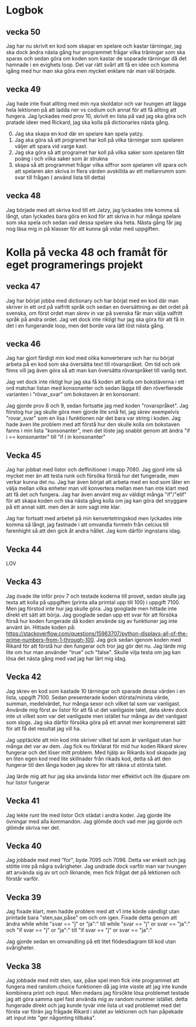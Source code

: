Logbok
==============

vecka 50
--------------
Jag har nu skrivit en kod som skapar en spelare och kastar tärningar, jag ska dock ändra nästa gång hur programmet frågar vilka träningar som ska sparas och sedan göra om koden som kastar de soparade tärningar då det hamnade i en evighets loop. Det var rätt svårt att få en idée och komma igång med hur man ska göra men mycket enklare när man väl började.

vecka 49
--------------
Jag hade inte fixat allting med min nya skoldator och var tvungen att lägga hela lektionen på att ladda ner vs codium och annat för att få allting att fungera. Jag lyckades med prov 10, skrivit en lista på vad jag ska göra och pratade ideer med Rickard, jag ska kolla på dictionaries nästa gång.

0. Jag ska skapa en kod där en spelare kan spela yatzy.
0. Jag ska göra så att programet har koll på vilka tärningar som spelaren väljer att spara vid varge kast.
0. Jag ska göra så att programet har koll på vilka saker som spelaren fått poäng i och vilka saker som är strukna
0. skapa så att programmet frågar vilka siffror som spelaren vill spara och att spelaren akn skriva in flera värden avskillda av ett mellanrumm som svar till frågan ( använd lista till detta)


vecka 48
--------------
Jag började med att skriva kod till ett Jatzy, jag lyckades inte komma så långt, utan lyckades bara göra en kod för att skriva in hur många spelare som ska spela och sedan vad dessa spelare ska heta. Nästa gång får jag nog läsa mig in på klasser för att kunna gå vidar med uppgiften.


Kolla på vecka 48 och framåt för eget programerings projekt
==============

vecka 47
--------------
Jag har börjat jobba med dictionary och har börjat med en kod där man skriver in ett ord på valfritt språk och sedan en översättning av det ordet på svenska, om först ordet man skrev in var på svenska får man välja valfritt språk på andra ordet. Jag vet dock inte riktigt hur jag ska göra för att få in det i en fungerande loop, men det borde vara lätt löst nästa gång.

vecka 46
--------------
Jag har gjort färdigt min kod med olika konverterare och har nu börjat arbeta på en kod som ska översätta text till rövarspråket. Om tid och ork finns vill jag även göra så att man kan översätta rövarspråket till vanlig text.

Jag vet dock inte riktigt hur jag ska få koden att kolla om bokstäverna i ett ord matchar listan med konsonanter och sedan lägga till den röverfierade varianten i "rövar_svar" om bokstaven är en konsonant.

Jag gjorde prov 8 och 9, sedan fortsatte jag med koden "rovarspråket". Jag förstog hur jag skulle göra men gjorde lite små fel, jag skrev exempelvis "rovar_svar" som en lisa i funktionen när det bara var string i koden. Jag hade även lite problem med att förstå hur den skulle kolla om bokstaven fanns i min lista "konsonanter", men det löste jag snabbt genom att ändra "if i == konsonanter" till "if i in konsonanter"

Vecka 45
--------------
Jag har jobbat med listor och deffinitioner i mapp 7080. Jag gjord inte så mycket mer än att testa runk och försöka förstå hur det fungerade, men verkar kunna det nu. Jag har även börjat att arbeta med en kod som låter en välja mellan vilka enheter man vill konvertera mellan men han inte klart med att få det och fungera. Jag har även använt mig av väldigt många "if"/"elif" för att skapa koden och ska nästa gång kolla om jag kan göra det snyggare på ett annat sätt. men den är som sagt inte klar.

Jag har fortsatt med arbetet på min kenvertetringskod men lyckades inte komma så långt, jag fastnade i att omvandla formeln från celcius till farenhight så att den gick åt andra hållet. Jag kom därför ingnstans idag.

Vecka 44
--------------
LOV

Vecka 43
--------------
Jag övade lite inför prov 7 och testade koderna till provet, sedan skulle jag texta att kolla på uppgiften (printa alla primtal upp till 100) i uppgift 7100. Men jag förstod inte hur jag skulle göra. Jag googlade men hittade inte direkt ett sätt att börja. Jag googlade sedan upp ett svar för att försöka förså hur koden fungerade då koden använde sig av funktioner jag inte använt än. Hittade koden på: https://stackoverflow.com/questions/15963707/python-displays-all-of-the-prime-numbers-from-1-through-100. Jag gick sedan igenom koden med Rikard för att förstå hur den fungerar och tror jag gör det nu. Jag lärde mig lite om hur man använder "true" och "false". Skulle vilja testa om jag kan lösa det nästa gång med vad jag har lärt mig idag.

Vecka 42
--------------
Jag skrev en kod som kastade 10 tärningar och sparade dessa värden i en lista, uppgift 7100. Sedan presenterade koden största/minsta värde, summan, medelvärdet, hur många sexor och vilket tal som var vanligast. Använde mig först av listor för att få ut det vanligaste talet, deta skrev dock inte ut vilket som var det vanligaste men istället hur många av det vanligast som slogs. Jag ska därför försöka göra på ett annat mer kompremerat sätt för att få det resultat jag vill ha.

Jag upptäckte att min kod inte skriver vilket tal som är vanligast utan hur många det var av dem. Jag fick nu förklarat för mid hur koden Rikard skrev fungerar och det löser mitt problem. Med hjälp av Rikards kod skapade jag en liten egen kod med lite skillnader från rikads kod, detta så att den fungerar till den långa koden jag skrev för att räkna ut största talet.

Jag lärde mig att hur jag ska använda listor mer effektivt och lite djupare om hur listor fungerar

Vecka 41
--------------
Jag lekte runt lite med listor Och städat i andra koder. Jag gjorde lite övningar med alla kommandon. Jag glömde doch vad mer jag gjorde och glömde skriva ner det.

Vecka 40
--------------
Jag jobbade med med "for", byde 7095 och 7096. Detta var enkelt och jag stötte inte på några svårigheter. Jag undrade dock varför man var tvungen att använda sig av srt och liknande, men fick frågat det på lektionen och förstår varför.

Vecka 39
--------------
Jag fixade klart, men hadde problem med att v1 inte körde oändligt utan printade bara "sten,sax,påse" om och om igen. Fixade detta genom att ändra while while "svar == "j" or "ja":" till while "svar == "j" or svar == "ja":" och "if svar == "j" or "ja":" till "if svar == "j" or svar == "ja":"

Jag gjorde sedan en omvandling på ett litet flödesdiagram till kod utan svårigheter.

Vecka 38
--------------
Jag jobbade med mitt sten, sax, påse spel men fick inte programmet att fungera med random.choice funktionen då jag inte visste att jag inte kunde kombinera print och input. Men medans jag försökte lösa problemet testade jag att göra samma spel fast använda mig av random nummer istället. detta fungerade direkt och jag kunde tyvär inte lista ut vad problemet med det första var förän jag frågade Rikard i slutet av lektionen och han påpekade att input inte "ger någonting tillbaka".

